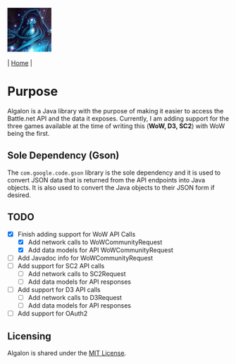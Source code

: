 ![Algalon_Icon](./Algalon_Icon-100x100.jpg "Algalon")

| [Home](./README.md) |

# Purpose

Algalon is a Java library with the purpose of making it easier to access the Battle.net API and
the data it exposes. Currently, I am adding support for the three games available at the time of
writing this (**WoW, D3, SC2**) with WoW being the first.

## Sole Dependency (Gson)

The `com.google.code.gson` library is the sole dependency and it is used to convert JSON data
that is returned from the API endpoints into Java objects. It is also used to convert the Java
objects to their JSON form if desired.

## TODO

- [x] Finish adding support for WoW API Calls
  - [x] Add network calls to WoWCommunityRequest
  - [x] Add data models for API WoWCommunityRequest
- [ ] Add Javadoc info for WoWCommunityRequest
- [ ] Add support for SC2 API calls
  - [ ] Add network calls to SC2Request
  - [ ] Add data models for API responses
- [ ] Add support for D3 API calls
  - [ ] Add network calls to D3Request
  - [ ] Add data models for API responses
- [ ] Add support for OAuth2

## Licensing

Algalon is shared under the [MIT License](https://choosealicense.com/licenses/mit/).